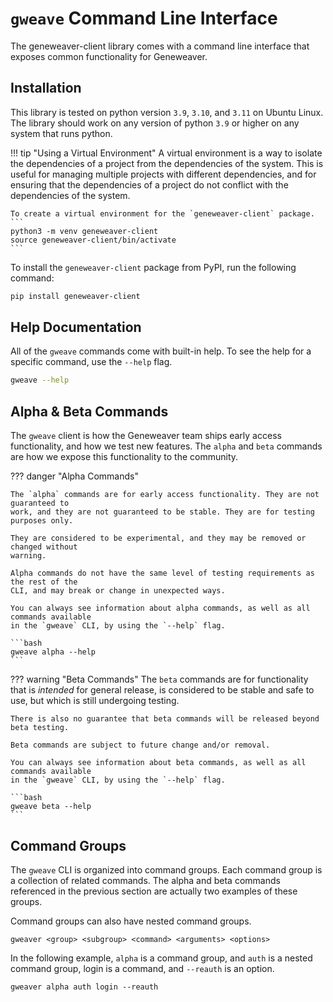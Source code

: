 # `gweave` Command Line Interface

The geneweaver-client library comes with a command line interface that exposes common
functionality for Geneweaver.

## Installation
This library is tested on python version `3.9`, `3.10`, and `3.11` on Ubuntu Linux. The 
library should work on any version of python `3.9` or higher on any system that runs
python.

!!! tip "Using a Virtual Environment"
    A virtual environment is a way to isolate the dependencies of a project from the
    dependencies of the system. This is useful for managing multiple projects with
    different dependencies, and for ensuring that the dependencies of a project do not
    conflict with the dependencies of the system.

    To create a virtual environment for the `geneweaver-client` package.
    ```
    python3 -m venv geneweaver-client
    source geneweaver-client/bin/activate
    ```

To install the `geneweaver-client` package from PyPI, run the following command:
```bash
pip install geneweaver-client
```

## Help Documentation

All of the `gweave` commands come with built-in help. To see the help for a specific
command, use the `--help` flag.

```bash
gweave --help
```

## Alpha & Beta Commands
The `gweave` client is how the Geneweaver team ships early access functionality, and
how we test new features. The `alpha` and `beta` commands are how we expose this
functionality to the community.

??? danger "Alpha Commands"

    The `alpha` commands are for early access functionality. They are not guaranteed to
    work, and they are not guaranteed to be stable. They are for testing purposes only.

    They are considered to be experimental, and they may be removed or changed without
    warning.

    Alpha commands do not have the same level of testing requirements as the rest of the 
    CLI, and may break or change in unexpected ways.

    You can always see information about alpha commands, as well as all commands available
    in the `gweave` CLI, by using the `--help` flag.

    ```bash
    gweave alpha --help
    ```

??? warning "Beta Commands"
    The `beta` commands are for functionality that is _intended_ for general release,
    is considered to be stable and safe to use, but which is still undergoing testing. 

    There is also no guarantee that beta commands will be released beyond beta testing.

    Beta commands are subject to future change and/or removal.

    You can always see information about beta commands, as well as all commands available
    in the `gweave` CLI, by using the `--help` flag.

    ```bash
    gweave beta --help
    ```

## Command Groups
The `gweave` CLI is organized into command groups. Each command group is a collection of
related commands. The alpha and beta commands referenced in the previous section are 
actually two examples of these groups. 

Command groups can also have nested command groups. 

```
gweaver <group> <subgroup> <command> <arguments> <options>
```

In the following example, `alpha` is a command group, and `auth` is a nested command 
group, login is a command, and `--reauth` is an option.

```
gweaver alpha auth login --reauth
```